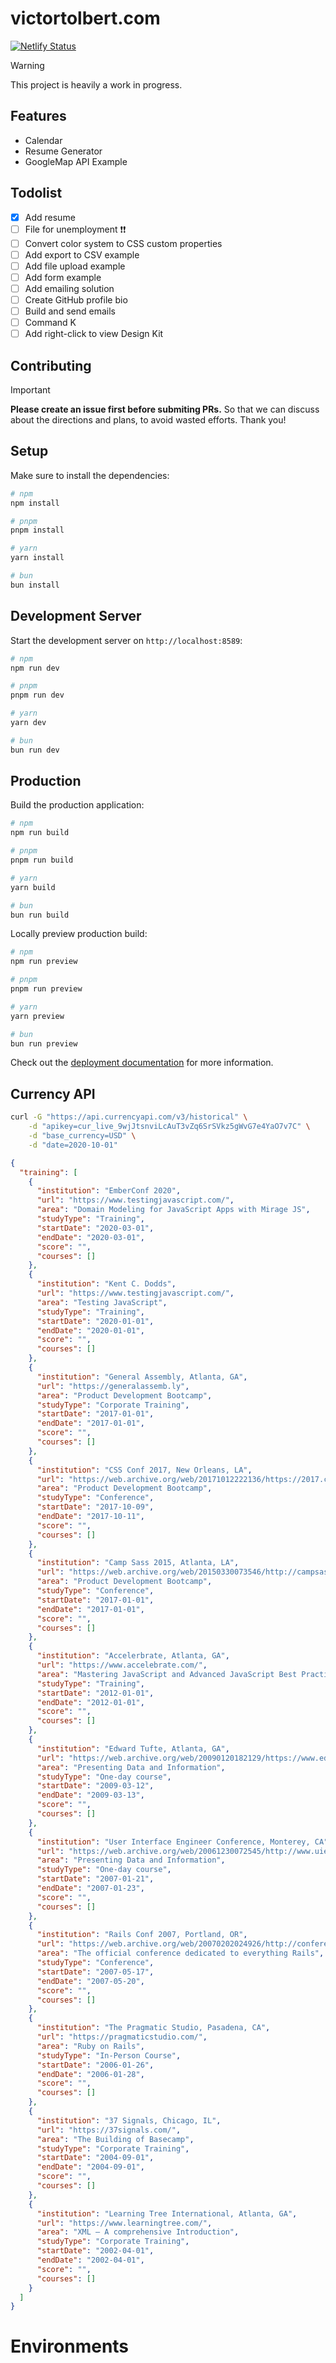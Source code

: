 # victortolbert.com

[![Netlify Status](https://api.netlify.com/api/v1/badges/94de5ecf-6912-416b-aa50-712d66212ec7/deploy-status)](https://app.netlify.com/sites/amazing-belekoy-e74780/deploys)

> [!WARNING]
> This project is heavily a work in progress.

## Features

- Calendar
- Resume Generator
- GoogleMap API Example

## Todolist

- [x] Add resume
- [ ] File for unemployment ❗️❗️
- [ ] Convert color system to CSS custom properties
- [ ] Add export to CSV example
- [ ] Add file upload example
- [ ] Add form example
- [ ] Add emailing solution
- [ ] Create GitHub profile bio
- [ ] Build and send emails
- [ ] Command K
- [ ] Add right-click to view Design Kit

## Contributing

> [!IMPORTANT]
>
> **Please create an issue first before submiting PRs.**
> So that we can discuss about the directions and plans, to avoid wasted efforts. Thank you!

## Setup

Make sure to install the dependencies:

```bash
# npm
npm install

# pnpm
pnpm install

# yarn
yarn install

# bun
bun install
```

## Development Server

Start the development server on `http://localhost:8589`:

```bash
# npm
npm run dev

# pnpm
pnpm run dev

# yarn
yarn dev

# bun
bun run dev
```

## Production

Build the production application:

```bash
# npm
npm run build

# pnpm
pnpm run build

# yarn
yarn build

# bun
bun run build
```

Locally preview production build:

```bash
# npm
npm run preview

# pnpm
pnpm run preview

# yarn
yarn preview

# bun
bun run preview
```

Check out the [deployment documentation](https://nuxt.com/docs/getting-started/deployment) for more information.


<!-- https://nuxters.nuxt.com/victortolbert -->

## Currency API

```bash
curl -G "https://api.currencyapi.com/v3/historical" \
    -d "apikey=cur_live_9wjJtsnviLcAuT3vZq6SrSVkz5gWvG7e4YaO7v7C" \
    -d "base_currency=USD" \
    -d "date=2020-10-01"
```

```json
{
  "training": [
    {
      "institution": "EmberConf 2020",
      "url": "https://www.testingjavascript.com/",
      "area": "Domain Modeling for JavaScript Apps with Mirage JS",
      "studyType": "Training",
      "startDate": "2020-03-01",
      "endDate": "2020-03-01",
      "score": "",
      "courses": []
    },
    {
      "institution": "Kent C. Dodds",
      "url": "https://www.testingjavascript.com/",
      "area": "Testing JavaScript",
      "studyType": "Training",
      "startDate": "2020-01-01",
      "endDate": "2020-01-01",
      "score": "",
      "courses": []
    },
    {
      "institution": "General Assembly, Atlanta, GA",
      "url": "https://generalassemb.ly",
      "area": "Product Development Bootcamp",
      "studyType": "Corporate Training",
      "startDate": "2017-01-01",
      "endDate": "2017-01-01",
      "score": "",
      "courses": []
    },
    {
      "institution": "CSS Conf 2017, New Orleans, LA",
      "url": "https://web.archive.org/web/20171012222136/https://2017.cssdevconf.com/",
      "area": "Product Development Bootcamp",
      "studyType": "Conference",
      "startDate": "2017-10-09",
      "endDate": "2017-10-11",
      "score": "",
      "courses": []
    },
    {
      "institution": "Camp Sass 2015, Atlanta, LA",
      "url": "https://web.archive.org/web/20150330073546/http://campsass.com/",
      "area": "Product Development Bootcamp",
      "studyType": "Conference",
      "startDate": "2017-01-01",
      "endDate": "2017-01-01",
      "score": "",
      "courses": []
    },
    {
      "institution": "Accelerbrate, Atlanta, GA",
      "url": "https://www.accelebrate.com/",
      "area": "Mastering JavaScript and Advanced JavaScript Best Practices",
      "studyType": "Training",
      "startDate": "2012-01-01",
      "endDate": "2012-01-01",
      "score": "",
      "courses": []
    },
    {
      "institution": "Edward Tufte, Atlanta, GA",
      "url": "https://web.archive.org/web/20090120182129/https://www.edwardtufte.com/tufte/courses",
      "area": "Presenting Data and Information",
      "studyType": "One-day course",
      "startDate": "2009-03-12",
      "endDate": "2009-03-13",
      "score": "",
      "courses": []
    },
    {
      "institution": "User Interface Engineer Conference, Monterey, CA",
      "url": "https://web.archive.org/web/20061230072545/http://www.uie.com/events/web_app_summit/2007/",
      "area": "Presenting Data and Information",
      "studyType": "One-day course",
      "startDate": "2007-01-21",
      "endDate": "2007-01-23",
      "score": "",
      "courses": []
    },
    {
      "institution": "Rails Conf 2007, Portland, OR",
      "url": "https://web.archive.org/web/20070202024926/http://conferences.oreillynet.com/pub/w/51/about.html",
      "area": "The official conference dedicated to everything Rails",
      "studyType": "Conference",
      "startDate": "2007-05-17",
      "endDate": "2007-05-20",
      "score": "",
      "courses": []
    },
    {
      "institution": "The Pragmatic Studio, Pasadena, CA",
      "url": "https://pragmaticstudio.com/",
      "area": "Ruby on Rails",
      "studyType": "In-Person Course",
      "startDate": "2006-01-26",
      "endDate": "2006-01-28",
      "score": "",
      "courses": []
    },
    {
      "institution": "37 Signals, Chicago, IL",
      "url": "https://37signals.com/",
      "area": "The Building of Basecamp",
      "studyType": "Corporate Training",
      "startDate": "2004-09-01",
      "endDate": "2004-09-01",
      "score": "",
      "courses": []
    },
    {
      "institution": "Learning Tree International, Atlanta, GA",
      "url": "https://www.learningtree.com/",
      "area": "XML – A comprehensive Introduction",
      "studyType": "Corporate Training",
      "startDate": "2002-04-01",
      "endDate": "2002-04-01",
      "score": "",
      "courses": []
    }
  ]
}
```

<!--
- Webpack 5, Vite, Bun
- Full Stack Developer, DevOps, Infrastructure as Code, Penetration Testing, Blogger
- Laravel and React developer and Technology enthusiast
- Software engineer, digital nomad, public speaker and remote worker
- Technical Support Engineer, Systems Administrator, Fullstack Developer, Raspberry Pi tinker
- Front-End and UI/UX Developer, Accessibility advocate, JAMStack fan, working in the marketing and entertainment industry
- Self-taught, Full stack developer from Atlanta, GA. Open Source contributor. Always Learning.
- Indie Hacker. Web Developer. Traveler
- Software Engineer - Distributed Systems, Cloud Platforms, and Web.
- Computer Engineer. Web Developer. Teacher at designcoder.net
- Web developer, adventurer, and amateur photographer
- Principal Engineer & Senior Frontend Engineer
- Full Stack Developer and Open Source Contributor
- Full stack JavaScript developer who also enjoys DevOps and automation
- Developer, hacker. Passionate about cyber security, web development and distributed systems.
- Web Developer, Co-Organizer North Atlanta Laravel Meetup
- Full-stack PHP, JS, and DevOps developer, agency director, and open-source contributor
- Detail-oriented and passionate Software Engineer.
- User Interface developer focusing on Performance, A11y and CSS

- SQL, C#, .NET, .NET Core, ASP.NET, Apex, Powershell
- TypeScript, JavaScript, Vue, React, Express.js, Node.js
- Nuxt, Next.js, Laravel, Ruby on Rails, WordPress, Salesforce
- Google Cloud Platform, AWS, Azure
- Flutter
- Lightning Web Components
- PHP, Ruby, Python

ATT: Soap, WSDL, Apache CAML, Angular.js, Backbone.js, OAUTH
Videa: .NET, Angular.js, Vue.js, Axure, Team Foundation Services, WordPress
Turner: Drupal, React, Vue.js
Booster, Laravel, CodeIgniter, Bootstrap, Bulma, Tailwind CSS, Figma
Hancock. .NET, C#, Azure DevOps


Bootstrap Vue, Kendo UI for Vue
Storybook
Vite, Vitest
Astro, Remix,
React Email, Vue Email,
Remotion
Slidev
Svelte, SvelteKit

Problem Solving, Data Structures, User Documentation, Document Object Model (DOM)
 Microsoft SQL Server · SQL · Document Object Model (DOM) · Language Integrated Query (LINQ)
  Software Development Life Cycle (SDLC)
  Use Cases · Code Reviews

  Successfully integrated external services, including Hi Marley, VIP, and Xact, enhancing the functionality and performance of the application.

Software Engineer maintaining and adding enhancement to an in-house company workflow application using MVC, C# and Azure PaaS technologies.

  Key contributor on a dynamic team dedicated to transforming legacy web applications into a modern, RESTful .NET Core platform.

  Played a crucial role in maintaining and optimizing an existing legacy ASP.NET application.

  Skills: REST APIs · SQL · Object-Oriented Programming (OOP) · Git · Agile Methodologies · ASP.NET Web API · Microsoft SQL Server · .NET Framework · Programming · Microsoft Azure

  Telerik Web Controls

  VICKNICE
-->

# Environments

[Develop]: https://develop--victortolbert.netlify.app/
[Production]: https://victortolbert.com
